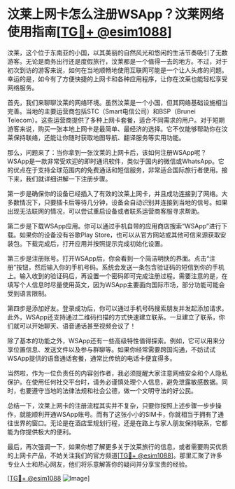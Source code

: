 # 汶莱上网卡怎么注册WSApp？汶莱网络使用指南[[TG💪+ @esim1088](https://t.me/s/esim1088)]

汶莱，这个位于东南亚的小国，以其美丽的自然风光和悠闲的生活节奏吸引了无数游客。无论是商务出行还是度假旅行，汶莱都是一个值得一去的地方。不过，对于初次到访的游客来说，如何在当地顺畅地使用互联网可能是一个让人头疼的问题。幸运的是，如今有了方便快捷的上网卡和各种应用程序，让你在汶莱也能轻松享受网络服务。

首先，我们来聊聊汶莱的网络环境。虽然汶莱是一个小国，但其网络基础设施相当完善。当地的主要运营商包括STC（Smart电信公司）和BSP（Brunei Telecom）。这些运营商提供了多种上网卡套餐，适合不同需求的用户。对于短期游客来说，购买一张本地上网卡是最简单、最经济的选择。它不仅能够帮助你在汶莱保持联络，还能让你随时获取地图导航、翻译服务等实用功能。

那么，问题来了：当你拿到一张汶莱的上网卡后，该如何注册WSApp呢？WSApp是一款非常受欢迎的即时通讯软件，类似于国内的微信或WhatsApp。它的优点在于支持全球范围内的免费通话和短信服务，非常适合国际旅行者使用。接下来，我们就详细讲解一下注册步骤。

第一步是确保你的设备已经插入了有效的汶莱上网卡，并且成功连接到了网络。大多数情况下，只要插卡后等待几分钟，设备会自动识别并连接到当地的信号。如果出现无法联网的情况，可以尝试重启设备或者联系运营商客服寻求帮助。

第二步是下载WSApp应用。你可以通过手机自带的应用商店搜索“WSApp”进行下载。如果你的设备没有谷歌Play Store，也可以从官方网站或其他可信来源获取安装包。下载完成后，打开应用并按照提示完成初始化设置。

第三步是注册账号。打开WSApp后，你会看到一个简洁明快的界面。点击“注册”按钮，然后输入你的手机号码。系统会发送一条包含验证码的短信到你的手机上。输入收到的验证码后，再设置一个密码即可完成注册过程。需要注意的是，在填写个人信息时尽量使用英文，因为WSApp主要面向国际市场，部分功能可能会受到语言限制。

第四步是添加好友。登录成功后，你可以通过手机号码搜索朋友并发起添加请求。此外，WSApp还支持通过二维码扫描的方式快速建立联系。一旦建立了联系，你们就可以开始聊天、语音通话甚至视频会议了！

除了基本的功能之外，WSApp还有一些高级特性值得探索。例如，它可以用来分享位置信息、发送文件以及参与群聊等。如果你经常需要跨国沟通，不妨试试WSApp提供的语音通话套餐，通常比传统的电话卡便宜得多。

当然啦，作为一位负责任的内容创作者，我必须提醒大家注意网络安全和个人隐私保护。在使用任何社交平台时，请务必谨慎处理个人信息，避免泄露敏感数据。同时，也要遵守当地的法律法规和社会公德，做一个文明守法的好公民。

总结一下，汶莱上网卡的注册流程其实并不复杂，只要你按照上述步骤一步步操作，就能顺利开通WSApp账号。而有了这张小小的SIM卡，你就相当于拥有了通往世界的窗口。无论是在酒店里规划行程，还是在路上与家人朋友保持联系，它都能为你提供极大的便利。

最后，再次强调一下，如果你想了解更多关于汶莱旅行的信息，或者需要购买优质的上网卡产品，不妨关注我们的官方频道[[TG💪+ @esim1088](https://t.me/s/esim1088)]。那里汇聚了许多专业人士和热心网友，他们将乐意解答你的疑问并分享宝贵的经验。

[[TG💪+ @esim1088](https://t.me/s/esim1088) ![Image](https://i.postimg.cc/4NQfJmqS/Snipaste-2025-05-13-00-14-12.png)]